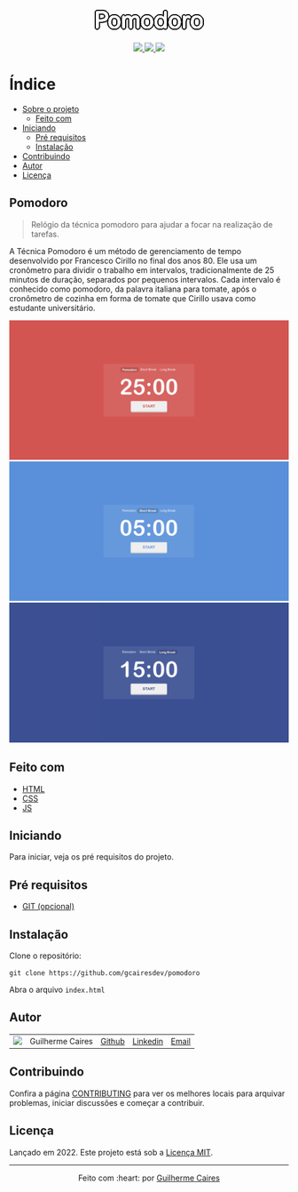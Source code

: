 <p align="center">
  <img src=".github/img/logo.png"></img>
</p>

<p align="center" style="margin: 20px">
  <a href="https://github.com/gcairesdev/pomodoro">
    <img src="https://img.shields.io/github/languages/code-size/gcairesdev/pomodoro?color=d95550&style=for-the-badge"></img>
  </a>
  <a href="https://github.com/gcairesdev/pomodoro/blob/master/LICENSE.md">
    <img src="https://img.shields.io/github/languages/top/gcairesdev/pomodoro?color=d95550&style=for-the-badge"></img>
  </a>
  <a href="https://github.com/gcairesdev/pomodoro">
    <img src="https://img.shields.io/github/license/gcairesdev/pomodoro?color=d95550&style=for-the-badge"></img>
  </a>
</p>

# Índice

* [Sobre o projeto](#pomodoro)
  * [Feito com](#feito-com)
* [Iniciando](#iniciando)
  * [Pré requisitos](#pré-requisitos)
  * [Instalação](#instalação)
* [Contribuindo](#contribuindo)
* [Autor](#autor)
* [Licença](#licença)

## Pomodoro
> Relógio da técnica pomodoro para ajudar a focar na realização de tarefas.

A Técnica Pomodoro é um método de gerenciamento de tempo desenvolvido por Francesco Cirillo no final dos anos 80. Ele usa um cronômetro para dividir o trabalho em intervalos, tradicionalmente de 25 minutos de duração, separados por pequenos intervalos. Cada intervalo é conhecido como pomodoro, da palavra italiana para tomate, após o cronômetro de cozinha em forma de tomate que Cirillo usava como estudante universitário.

<p align="center">
  <img src=".github/img/example1.png"></img>
  <img src=".github/img/example2.png"></img>
  <img src=".github/img/example3.png"></img>
</p>

## Feito com
* [HTML](#HTML)
* [CSS](#CSS)
* [JS](#JS)

## Iniciando

Para iniciar, veja os pré requisitos do projeto.

## Pré requisitos
* [GIT (opcional)](https://git-scm.com/)

## Instalação

Clone o repositório:

```git
git clone https://github.com/gcairesdev/pomodoro
```

Abra o arquivo `index.html`

## Autor

|                |                  |          |            |         |
|----------------|------------------|----------|------------|---------|
| ![][githubImg] | Guilherme Caires | [Github] | [Linkedin] | [Email] |

## Contribuindo

Confira a página [CONTRIBUTING](./CONTRIBUTING.md) para ver os melhores locais para arquivar problemas, iniciar discussões e começar a contribuir.

## Licença

Lançado em 2022.
Este projeto está sob a [Licença MIT](./LICENSE.md).

---

<p align="center">
    Feito com :heart: por <a href="https://github.com/gcairesdev">Guilherme Caires</a>
</p>

<!-- Markdown link & img dfn's -->
[Github]: https://github.com/gcairesdev
[GithubImg]: https://avatars.githubusercontent.com/u/54117888?s=100
[Linkedin]: https://linkedin.com/in/guilherme-caires/
[Email]: contatogcaires@gmail.com